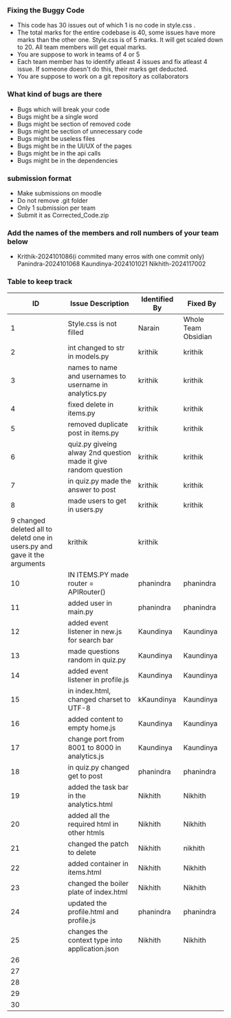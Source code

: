 ### Fixing the Buggy Code

- This code has 30 issues out of which 1 is no code in style.css . 
- The total marks for the entire codebase is 40, some issues have more marks than the other one. Style.css is of 5 marks. It will get scaled down to 20. All team members will get equal marks.
- You are suppose to work in teams of 4 or 5
- Each team member has to identify atleast 4 issues and fix atleast 4 issue. If someone doesn't do this, their marks get deducted.
- You are suppose to work on a git repository as collaborators

### What kind of bugs are there

- Bugs which will break your code
- Bugs might be a single word
- Bugs might be section of removed code
- Bugs might be section of unnecessary code
- Bugs might be useless files
- Bugs might be in the UI/UX of the pages
- Bugs might be in the api calls
- Bugs might be in the dependencies  

### submission format

- Make submissions on moodle
- Do not remove .git folder 
- Only 1 submission per team
- Submit it as Corrected_Code.zip

### Add the names of the members and roll numbers of your team below

- Krithik-2024101086(i commited many erros with one commit only)
Panindra-2024101068
Kaundinya-2024101021
Nikhith-2024117002

### Table to keep track

| ID  | Issue Description                        | Identified By | Fixed By     |
|-----|------------------------------------------|---------------|--------------|
| 1   | Style.css is not filled                  |         Narain |     Whole Team     Obsidian
| 2   |int changed to str in models.py           |krithik         |krithik         |
| 3   |names to name and usernames to username in analytics.py     |       krithik        |   krithik           |
| 4   |            fixed delete in items.py                              |      krithik        |        krithik      |
| 5   |     removed duplicate post in items.py  |          krithik     |     krithik         |
| 6   |quiz.py giveing alway 2nd question made it give random question |    krithik           |       krithik       |
| 7   |in quiz.py made the answer to post                 |       krithik        |      krithik        |
| 8   |   made users to get in users.py         |       krithik        |    krithik          |
| 9    changed deleted all to deletd one in users.py and gave it the arguments         |         krithik      |     krithik         |
| 10  |IN ITEMS.PY made router = APIRouter()                   |         phanindra      |        phanindra      |
| 11  |added user in main.py                                          | phanindra              | phanindra             |
| 12  |added event listener in new.js for search bar                         |          Kaundinya     |     Kaundinya         |
| 13  |made questions random in quiz.py                                |     Kaundinya          |    Kaundinya          |
| 14  |added event listener in profile.js                   |         Kaundinya      |      Kaundinya        |
| 15  |in index.html, changed charset to UTF-8                        |   kKaundinya            |        Kaundinya      |
| 16  |added content to empty home.js                     |          Kaundinya     |       Kaundinya       |
| 17  | change  port from 8001 to 8000 in analytics.js                   |       Kaundinya        |     Kaundinya         |
| 18  | in quiz.py changed get to post      |        phanindra       |     phanindra         |
| 19  |added the task bar in the analytics.html         |       Nikhith        |     Nikhith         |
| 20  |added all the required html in other htmls               |     Nikhith          |     Nikhith         |
| 21  |changed the patch to delete                                    |     Nikhith          |     nikhith         |
| 22  |added container in items.html                                       |   Nikhith            |   Nikhith           |
| 23  |changed the boiler plate of index.html            |       Nikhith        |       Nikhith       |
| 24  |updated the profile.html and profile.js                                       |       phanindra        |       phanindra       |
| 25  |changes the context type into application.json                                    |      Nikhith        |       Nikhith       |
| 26  |                                          |               |              |
| 27  |                                          |               |              |
| 28  |                                          |               |              |
| 29  |                                          |               |              |
| 30  |                                          |               |              |
